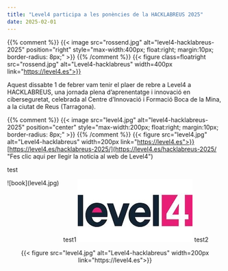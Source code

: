 ```yaml
---
title: "Level4 participa a les ponències de la HACKLABREUS 2025"
date: 2025-02-01
---
```


{{% comment %}} {{< image src="rossend.jpg" alt="level4-hacklabreus-2025" position="right" style="max-width:400px; float:right; margin:10px; border-radius: 8px;" >}} {{% /comment %}}
{{< figure class=floatright src="rossend.jpg" alt="Level4-hacklabreus" width=400px link="https://level4.es">}}

Aquest dissabte 1 de febrer vam tenir el plaer de rebre a Level4 a HACKLABREUS, una jornada plena d’aprenentatge i innovació en ciberseguretat, celebrada al Centre d’Innovació i Formació Boca de la Mina, a la ciutat de Reus (Tarragona).


{{% comment %}} {{< image src="level4.jpg" alt="level4-hacklabreus-2025" position="center" style="max-width:200px; float:right; margin:10px; border-radius: 8px;" >}} {{% /comment %}}
{{< figure src="level4.jpg" alt="Level4-hacklabreus" width=200px link="https://level4.es">}}
[https://level4.es/hacklabreus-2025/](https://level4.es/hacklabreus-2025/ "Fes clic aqui per llegir la noticia al web de Level4")

test
<div style="float:left;margin:0 10px 10px 0" markdown="1">
    ![book](level4.jpg)
</div>

test1
![Level4](level4.jpg)
test2
<div style="text-align: center">
  {{< figure src="level4.jpg" alt="Level4-hacklabreus" width=200px link="https://level4.es">}}
</div>


